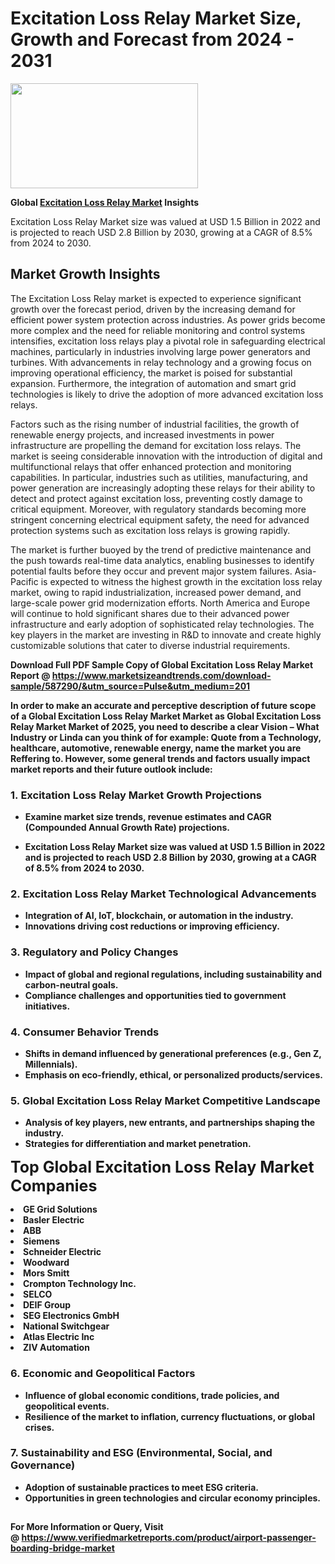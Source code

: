 <H1>Excitation Loss Relay Market Size, Growth and Forecast from 2024 - 2031</H1><img class="aligncenter size-medium wp-image-584254" src="https://thirdeyenews.in/wp-content/uploads/2024/09/Global-Market-Research-300x168.jpeg" alt="" width="300" height="168" /><p><strong>Global&nbsp;<a href="https://www.marketsizeandtrends.com/download-sample/587290/&amp;utm_source=Pulse&amp;utm_medium=201">Excitation Loss Relay Market</a> Insights</strong></p><p>Excitation Loss Relay Market size was valued at USD 1.5 Billion in 2022 and is projected to reach USD 2.8 Billion by 2030, growing at a CAGR of 8.5% from 2024 to 2030.</p><p><h2>Market Growth Insights</h2> <p>The Excitation Loss Relay market is expected to experience significant growth over the forecast period, driven by the increasing demand for efficient power system protection across industries. As power grids become more complex and the need for reliable monitoring and control systems intensifies, excitation loss relays play a pivotal role in safeguarding electrical machines, particularly in industries involving large power generators and turbines. With advancements in relay technology and a growing focus on improving operational efficiency, the market is poised for substantial expansion. Furthermore, the integration of automation and smart grid technologies is likely to drive the adoption of more advanced excitation loss relays.</p> <p><strong></strong></p> <p>Factors such as the rising number of industrial facilities, the growth of renewable energy projects, and increased investments in power infrastructure are propelling the demand for excitation loss relays. The market is seeing considerable innovation with the introduction of digital and multifunctional relays that offer enhanced protection and monitoring capabilities. In particular, industries such as utilities, manufacturing, and power generation are increasingly adopting these relays for their ability to detect and protect against excitation loss, preventing costly damage to critical equipment. Moreover, with regulatory standards becoming more stringent concerning electrical equipment safety, the need for advanced protection systems such as excitation loss relays is growing rapidly.</p> <p>The market is further buoyed by the trend of predictive maintenance and the push towards real-time data analytics, enabling businesses to identify potential faults before they occur and prevent major system failures. Asia-Pacific is expected to witness the highest growth in the excitation loss relay market, owing to rapid industrialization, increased power demand, and large-scale power grid modernization efforts. North America and Europe will continue to hold significant shares due to their advanced power infrastructure and early adoption of sophisticated relay technologies. The key players in the market are investing in R&D to innovate and create highly customizable solutions that cater to diverse industrial requirements.</p> <p><strong></p><p><span class=""><strong>Download Full PDF Sample Copy of Global Excitation Loss Relay Market Report</strong> @ <a href="https://www.marketsizeandtrends.com/download-sample/587290/&amp;utm_source=Pulse&amp;utm_medium=201" target="_blank">https://www.marketsizeandtrends.com/download-sample/587290/&amp;utm_source=Pulse&amp;utm_medium=201</a></span></p><p>In order to make an accurate and perceptive description of future scope of a Global&nbsp;Excitation Loss Relay Market Market as Global&nbsp;Excitation Loss Relay Market Market of 2025, you need to describe a clear Vision &ndash; What Industry or Linda can you think of for example: Quote from a Technology, healthcare, automotive, renewable energy, name the market you are Reffering to. However, some general trends and factors usually impact market reports and their future outlook include:</p><h3>1.&nbsp;<strong>Excitation Loss Relay Market Growth Projections</strong></h3><ul><li>Examine market size trends, revenue estimates and CAGR (Compounded Annual Growth Rate) projections.</li><li><p>Excitation Loss Relay Market size was valued at USD 1.5 Billion in 2022 and is projected to reach USD 2.8 Billion by 2030, growing at a CAGR of 8.5% from 2024 to 2030.</p></li></ul><h3>2.&nbsp;<strong>Excitation Loss Relay Market Technological Advancements</strong></h3><ul><li>Integration of AI, IoT, blockchain, or automation in the industry.</li><li>Innovations driving cost reductions or improving efficiency.</li></ul><h3>3.&nbsp;<strong>Regulatory and Policy Changes</strong></h3><ul><li>Impact of global and regional regulations, including sustainability and carbon-neutral goals.</li><li>Compliance challenges and opportunities tied to government initiatives.</li></ul><h3>4.&nbsp;<strong>Consumer Behavior Trends</strong></h3><ul><li>Shifts in demand influenced by generational preferences (e.g., Gen Z, Millennials).</li><li>Emphasis on eco-friendly, ethical, or personalized products/services.</li></ul><h3>5.&nbsp;<strong>Global Excitation Loss Relay Market Competitive Landscape</strong></h3><ul><li>Analysis of key players, new entrants, and partnerships shaping the industry.</li><li>Strategies for differentiation and market penetration.</li></ul><p data-pm-slice="1 1 []"><span style="color: inherit; font-family: inherit; font-size: 25px;">Top Global Excitation Loss Relay Market Companies</span></p><div class="" data-test-id=""><p><li>GE Grid Solutions</li><li> Basler Electric</li><li> ABB</li><li> Siemens</li><li> Schneider Electric</li><li> Woodward</li><li> Mors Smitt</li><li> Crompton Technology Inc.</li><li> SELCO</li><li> DEIF Group</li><li> SEG Electronics GmbH</li><li> National Switchgear</li><li> Atlas Electric Inc</li><li> ZIV Automation</li></p></div><h3>6.&nbsp;<strong>Economic and Geopolitical Factors</strong></h3><ul><li>Influence of global economic conditions, trade policies, and geopolitical events.</li><li>Resilience of the market to inflation, currency fluctuations, or global crises.</li></ul><h3>7.&nbsp;<strong>Sustainability and ESG (Environmental, Social, and Governance)</strong></h3><ul><li>Adoption of sustainable practices to meet ESG criteria.</li><li>Opportunities in green technologies and circular economy principles.</li></ul><h2><strong style="font-size: 14px;">For More Information or Query, Visit @&nbsp;</strong><a style="background-color: #ffffff; font-size: 14px;" href="https://www.marketsizeandtrends.com/report/excitation-loss-relay-market/" target="_blank">https://www.verifiedmarketreports.com/product/airport-passenger-boarding-bridge-market</a></h2>
